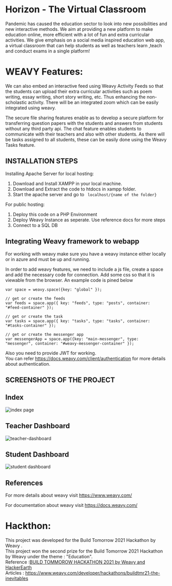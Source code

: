 # Horizon - The Virtual Classroom

Pandemic has caused the education sector to look into new possibilities and new interactive methods. We aim at providing a new platform to make education online, more efficient with a lot of fun and extra curricular activities. We give emphasis on a social media inspired education web app, a virtual classroom that can help students as well as teachers learn ,teach and conduct exams in a single platform!

# WEAVY Features:

<p>We can also embed an interactive feed using Weavy Activity Feeds so that the students can upload their extra curricular activities such as poem writing, essay writing, short story writing, etc. Thus enhancing the non-scholastic activity. There will be an integrated zoom which can be easily integrated using weavy.</p> The secure file sharing features enable as to develop a secure platform for transferring question papers with the students and answers from students without any third party api. The chat feature enables students to communicate with their teachers and also with other students. As there will be tasks assigned to all students, these can be easily done using the Weavy Tasks feature.

## INSTALLATION STEPS

Installing Apache Server for local hosting:

1. Download and Install XAMPP in your local machine.
2. Download and Extract the code to htdocs in xampp folder.
3. Start the apache server and go to ``` localhost/{name of the folder}``` 

For public hosting:
1. Deploy this code on a PHP Environment
2. Deploy Weavy Instance as seperate. Use reference docs for more steps
3. Connect to a SQL DB
## Integrating Weavy framework to webapp

For working with weavy make sure you have a weavy instance either locally or in azure and must be up and running.

In order to add weavy features, we need to include a js file, create a space and add the necessary code for connection. Add some css so that it is viewable from the browser. An example code is pined below

    var space = weavy.space({key: "global" });
    
    // get or create the feeds
    var feeds = space.app({ key: "feeds", type: "posts", container: "#feed-container" });
    
    // get or create the task
    var tasks = space.app({ key: "tasks", type: "tasks", container: "#tasks-container" });

    // get or create the messenger app
    var messengerApp = space.app({key: "main-messenger", type: "messenger", container: "#weavy-messenger-container" });
 

Also you need to provide JWT for working. 
<br>You can refer https://docs.weavy.com/client/authentication for more details about authentication.

## SCREENSHOTS OF THE PROJECT

## Index

![index page](https://user-images.githubusercontent.com/70442264/132801685-080b531a-83f1-4515-9a64-6c35403208f4.png)

## Teacher Dashboard

![teacher-dashboard](https://user-images.githubusercontent.com/70442264/132801722-e2238259-d9bf-4051-9d72-c41034865774.png)

## Student Dashboard

![student dashboard](https://user-images.githubusercontent.com/70442264/132801747-a995ee0a-3b28-4c5f-a68d-4fdfb3fd71ed.png)


## References
For more details about weavy visit https://www.weavy.com/

For documentation about weavy visit https://docs.weavy.com/

# Hackthon:
This project was developed for the Build Tomorrow 2021 Hackathon by Weavy . 
<br>This project won the second prize for the  Build Tomorrow 2021 Hackathon by Weavy under the theme : "Education".
<br> Reference :[BUILD TOMMOROW HACKATHON 2021 by Weavy and HackerEarth](https://www.hackerearth.com/challenges/hackathon/build-tomorrow-a-weavy-hackathon/)
<br> Articles : https://www.weavy.com/developer/hackathons/buildtmr21-the-inevitables 
